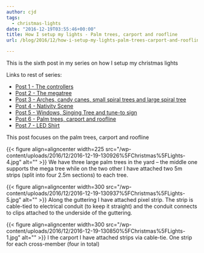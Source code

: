 ```yaml
---
author: cjd
tags:
  - christmas-lights
date: "2016-12-19T03:55:46+00:00"
title: How I setup my lights - Palm trees, carport and roofline
url: /blog/2016/12/how-i-setup-my-lights-palm-trees-carport-and-roofline/

---
```

This is the sixth post in my series on how I setup my christmas lights

Links to rest of series:

- [Post 1 - The controllers](/blog/2016/12/how-i-setup-my-lights-the-controllers/)
- [Post 2 - The megatree](/blog/2016/12/how-i-setup-my-lights-the-megatree/)
- [Post 3 - Arches, candy canes, small spiral trees and large spiral tree](/blog/2016/12/how-i-setup-my-lights-arches-candy-canes-small-spiral-trees-and-large-spiral-tree/)
- [Post 4 - Nativity Scene](/blog/2016/12/how-i-setup-my-lights-nativity-scene/)
- [Post 5 - Windows, Singing Tree and tune-to sign](/blog/2016/12/how-i-setup-my-lights-windows-singing-tree-and-tune-to-sign/)
- [Post 6 - Palm trees, carport and roofline](/blog/2016/12/how-i-setup-my-lights-palm-trees-carport-and-roofline/)
- [Post 7 - LED Shirt](/blog/2016/12/how-i-setup-my-lights-led-shirt/)

This post focuses on the palm trees, carport and roofline

{{< figure align=aligncenter width=225 src="/wp-content/uploads/2016/12/2016-12-19-130926%5FChristmas%5FLights-4.jpg" alt="" >}}
We have three large palm trees in the yard – the middle one supports the mega tree while on the two other I have attached two 5m strips (split into four 2.5m sections) to each tree.

{{< figure align=aligncenter width=300 src="/wp-content/uploads/2016/12/2016-12-19-130937%5FChristmas%5FLights-5.jpg" alt="" >}}
Along the guttering I have attached pixel strip. The strip is cable-tied to electrical conduit (to keep it straight) and the conduit connects to clips attached to the underside of the guttering.

{{< figure align=aligncenter width=300 src="/wp-content/uploads/2016/12/2016-12-19-130850%5FChristmas%5FLights-1.jpg" alt="" >}}
I the carport I have attached strips via cable-tie. One strip for each cross-member (four in total)

